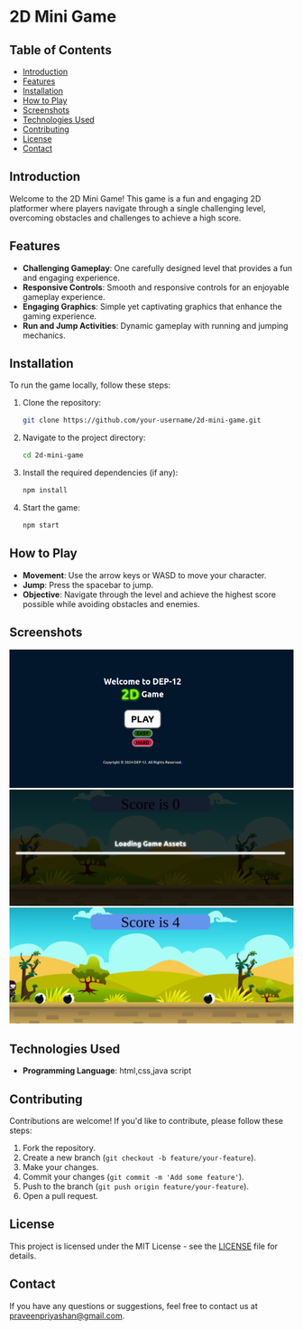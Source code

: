 # 2D Mini Game

## Table of Contents
- [Introduction](#introduction)
- [Features](#features)
- [Installation](#installation)
- [How to Play](#how-to-play)
- [Screenshots](#screenshots)
- [Technologies Used](#technologies-used)
- [Contributing](#contributing)
- [License](#license)
- [Contact](#contact)

## Introduction
Welcome to the 2D Mini Game! This game is a fun and engaging 2D platformer where players navigate through a single challenging level, overcoming obstacles and challenges to achieve a high score.

## Features
- **Challenging Gameplay**: One carefully designed level that provides a fun and engaging experience.
- **Responsive Controls**: Smooth and responsive controls for an enjoyable gameplay experience.
- **Engaging Graphics**: Simple yet captivating graphics that enhance the gaming experience.
- **Run and Jump Activities**: Dynamic gameplay with running and jumping mechanics.

## Installation
To run the game locally, follow these steps:

1. Clone the repository:
    ```sh
    git clone https://github.com/your-username/2d-mini-game.git
    ```
2. Navigate to the project directory:
    ```sh
    cd 2d-mini-game
    ```
3. Install the required dependencies (if any):
    ```sh
    npm install
    ```
4. Start the game:
    ```sh
    npm start
    ```

## How to Play
- **Movement**: Use the arrow keys or WASD to move your character.
- **Jump**: Press the spacebar to jump.
- **Objective**: Navigate through the level and achieve the highest score possible while avoiding obstacles and enemies.

## Screenshots
![Screenshot 1](https://github.com/praveenpriyashan/2D-Bomb-game/blob/add-feacher/image/1.png)
![Screenshot 2](https://github.com/praveenpriyashan/2D-Bomb-game/blob/add-feacher/image/2.png)
![Screenshot 3](https://github.com/praveenpriyashan/2D-Bomb-game/blob/add-feacher/image/3.png)

## Technologies Used

- **Programming Language**: html,css,java script

## Contributing
Contributions are welcome! If you'd like to contribute, please follow these steps:

1. Fork the repository.
2. Create a new branch (`git checkout -b feature/your-feature`).
3. Make your changes.
4. Commit your changes (`git commit -m 'Add some feature'`).
5. Push to the branch (`git push origin feature/your-feature`).
6. Open a pull request.

## License
This project is licensed under the MIT License - see the [LICENSE](LICENSE) file for details.

## Contact
If you have any questions or suggestions, feel free to contact us at [praveenpriyashan@gmail.com](mailto:your-email@example.com).
